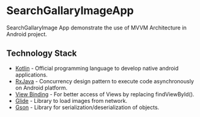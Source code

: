 # SearchGallaryImageApp
SearchGallaryImage App demonstrate the use of MVVM Architecture in Android project.


## Technology Stack ##

* [Kotlin](https://kotlinlang.org) - Official programming language to develop native android applications.
* [RxJava](https://developer.android.com/reference/kotlin/androidx/compose/runtime/rxjava2/package-summary) - Concurrency design pattern to execute code asynchronously on Android platform.
* [View Binding](https://developer.android.com/topic/libraries/view-binding) - For better access of Views by replacing findViewById().
* [Glide](https://github.com/bumptech/glide) - Library to load images from network.
* [Gson](https://github.com/google/gson) - Library for serialization/deserialization of objects.
